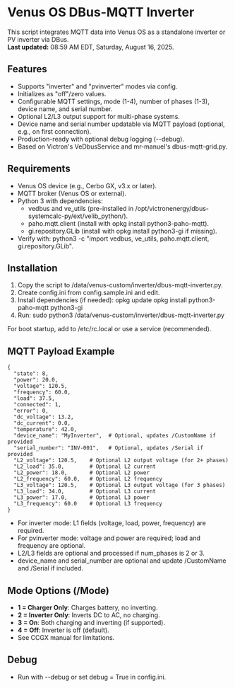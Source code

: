 # Venus OS DBus-MQTT Inverter

This script integrates MQTT data into Venus OS as a standalone inverter or PV inverter via DBus.  
**Last updated:** 08:59 AM EDT, Saturday, August 16, 2025.

## Features
- Supports "inverter" and "pvinverter" modes via config.
- Initializes as "off"/zero values.
- Configurable MQTT settings, mode (1-4), number of phases (1-3), device name, and serial number.
- Optional L2/L3 output support for multi-phase systems.
- Device name and serial number updatable via MQTT payload (optional, e.g., on first connection).
- Production-ready with optional debug logging (--debug).
- Based on Victron's VeDbusService and mr-manuel's dbus-mqtt-grid.py.

## Requirements
- Venus OS device (e.g., Cerbo GX, v3.x or later).
- MQTT broker (Venus OS or external).
- Python 3 with dependencies:
  - vedbus and ve_utils (pre-installed in /opt/victronenergy/dbus-systemcalc-py/ext/velib_python/).
  - paho.mqtt.client (install with opkg install python3-paho-mqtt).
  - gi.repository.GLib (install with opkg install python3-gi if missing).
- Verify with: python3 -c "import vedbus, ve_utils, paho.mqtt.client, gi.repository.GLib".

## Installation
1. Copy the script to /data/venus-custom/inverter/dbus-mqtt-inverter.py.
2. Create config.ini from config.sample.ini and edit.
4. Install dependencies (if needed):
   opkg update
   opkg install python3-paho-mqtt python3-gi
5. Run: sudo python3 /data/venus-custom/inverter/dbus-mqtt-inverter.py

For boot startup, add to /etc/rc.local or use a service (recommended).

## MQTT Payload Example
```MQTT
{
  "state": 8,
  "power": 20.0,
  "voltage": 120.5,
  "frequency": 60.0,
  "load": 37.5,
  "connected": 1,
  "error": 0,
  "dc_voltage": 13.2,
  "dc_current": 0.0,
  "temperature": 42.0,
  "device_name": "MyInverter",  # Optional, updates /CustomName if provided
  "serial_number": "INV-001",   # Optional, updates /Serial if provided
  "L2_voltage": 120.5,    # Optional L2 output voltage (for 2+ phases)
  "L2_load": 35.0,        # Optional L2 current
  "L2_power": 18.0,       # Optional L2 power
  "L2_frequency": 60.0,   # Optional L2 frequency
  "L3_voltage": 120.5,    # Optional L3 output voltage (for 3 phases)
  "L3_load": 34.0,        # Optional L3 current
  "L3_power": 17.0,       # Optional L3 power
  "L3_frequency": 60.0    # Optional L3 frequency
}
````
- For inverter mode: L1 fields (voltage, load, power, frequency) are required.
- For pvinverter mode: voltage and power are required; load and frequency are optional.
- L2/L3 fields are optional and processed if num_phases is 2 or 3.
- device_name and serial_number are optional and update /CustomName and /Serial if included.

## Mode Options (/Mode)
- **1 = Charger Only**: Charges battery, no inverting.
- **2 = Inverter Only**: Inverts DC to AC, no charging.
- **3 = On**: Both charging and inverting (if supported).
- **4 = Off**: Inverter is off (default).
- See CCGX manual for limitations.

## Debug
- Run with --debug or set debug = True in config.ini.
